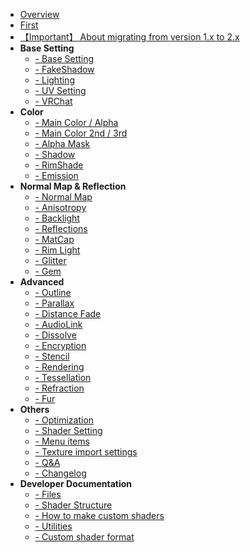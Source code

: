 - [Overview](en-us/ "Overview")
- [First](en-us/first.md "First - lilToon")
- [【Important】 About migrating from version 1.x to 2.x](en-us/migrate1to2.md "【Important】 About migrating from version 1.x to 2.x - lilToon")
- **Base Setting**
    - [- Base Setting](en-us/base/base.md "Base Setting - lilToon")
    - [- FakeShadow](en-us/base/fakeshadow.md "FakeShadow - lilToon")
    - [- Lighting](en-us/base/lighting.md "Lighting - lilToon")
    - [- UV Setting](en-us/base/uv.md "UV Setting - lilToon")
    - [- VRChat](en-us/base/vrchat.md "VRChat - lilToon")
- **Color**
    - [- Main Color / Alpha](en-us/color/maincolor.md "Main Color / Alpha - lilToon")
    - [- Main Color 2nd / 3rd](en-us/color/maincolor_layer.md "Main Color 2nd / 3rd - lilToon")
    - [- Alpha Mask](en-us/color/alphamask.md "Alpha Mask - lilToon")
    - [- Shadow](en-us/color/shadow.md "Shadow - lilToon")
    - [- RimShade](en-us/color/rimshade.md "RimShade - lilToon")
    - [- Emission](en-us/color/emission.md "Emission - lilToon")
- **Normal Map & Reflection**
    - [- Normal Map](en-us/reflections/normal.md "Normal Map - lilToon")
    - [- Anisotropy](en-us/reflections/anisotropy.md "Anisotropy - lilToon")
    - [- Backlight](en-us/reflections/backlight.md "Backlight - lilToon")
    - [- Reflections](en-us/reflections/reflection.md "Reflections - lilToon")
    - [- MatCap](en-us/reflections/matcap.md "MatCap - lilToon")
    - [- Rim Light](en-us/reflections/rimlight.md "Rim Light - lilToon")
    - [- Glitter](en-us/reflections/glitter.md "Glitter - lilToon")
    - [- Gem](en-us/reflections/gem.md "Gem - lilToon")
- **Advanced**
    - [- Outline](en-us/advanced/outline.md "Outline - lilToon")
    - [- Parallax](en-us/advanced/parallax.md "Parallax - lilToon")
    - [- Distance Fade](en-us/advanced/distancefade.md "Distance Fade - lilToon")
    - [- AudioLink](en-us/advanced/audiolink.md "AudioLink - lilToon")
    - [- Dissolve](en-us/advanced/dissolve.md "Dissolve - lilToon")
    - [- Encryption](en-us/advanced/encryption.md "Encryption - lilToon")
    - [- Stencil](en-us/advanced/stencil.md "Stencil - lilToon")
    - [- Rendering](en-us/advanced/rendering.md "Rendering - lilToon")
    - [- Tessellation](en-us/advanced/tessellation.md "Tessellation - lilToon")
    - [- Refraction](en-us/advanced/refraction.md "Refraction - lilToon")
    - [- Fur](en-us/advanced/fur.md "Fur - lilToon")
- **Others**
    - [- Optimization](en-us/other/optimization.md "Optimization - lilToon")
    - [- Shader Setting](en-us/other/settings.md "Shader Setting - lilToon")
    - [- Menu items](en-us/other/menuitem.md "Menu items - lilToon")
    - [- Texture import settings](ja-jp/other/textures.md "Texture import settings - lilToon")
    - [- Q&A](en-us/other/qa.md "Q&A - lilToon")
    - [- Changelog](en-us/other/changelog.md "Change log - lilToon")
- **Developer Documentation**
    - [- Files](en-us/dev/files.md "Files - lilToon")
    - [- Shader Structure](en-us/dev/shader_structure.md "Shader Structure - lilToon")
    - [- How to make custom shaders](en-us/dev/custom_shader.md "How to make custom shaders - lilToon")
    - [- Utilities](en-us/dev/utilities.md "Utilities - lilToon")
    - [- Custom shader format](en-us/dev/custom_shader_format.md "Custom shader format - lilToon")